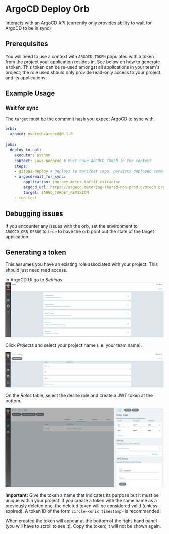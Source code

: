 # ArgoCD Deploy Orb

Interacts with an ArgoCD API (currently only provides ability to wait for ArgoCD to be in sync)

## Prerequisites

You will need to use a context with `ARGOCD_TOKEN` populated with a token from the project your application resides in. See below on how to generate a token. This token can be re-used amongst all applications in your team's project; the role used should only provide read-only access to your project and its applications.

## Example Usage

### Wait for sync

The `target` must be the commmit hash you expect ArgoCD to sync with.

```yaml
orbs:
  argocd: ovotech/argocd@0.1.0

jobs:
  deploy-to-uat:
    executor: python
    context: jaws-nonprod # Must have ARGOCD_TOKEN in the context
    steps:
    - gitops-deploy # Deploys to manifest repo, persists deployed commit hash as ARGO_TARGET_REVISION in $BASH_ENV
    - argocd/wait_for_sync:
        application: journey-meter-tariff-extractor
        argocd_url: https://argocd.metering-shared-non-prod.ovotech.org.uk/
        target: $ARGO_TARGET_REVISION
    - run-test
```

## Debugging issues

If you encounter any issues with the orb, set the environment to `ARGOCD_ORB_DEBUG` to `true` to have the orb print out the state of the target application.

## Generating a token

This assumes you have an existing role associated with your project. This should just need read access.

In ArgoCD UI go to *Settings*
![](./argocd-token-1.png)

Click *Projects* and select your project name (i.e. your team name). 

![](./argocd-token-2.png)


On the *Roles* table, select the desire role and create a JWT token at the bottom.

![](./argocd-token-3.png)

**Important:** Give the token a name that indicates its purpose but it must be unique within your project: if you create a token with the same name as a previously deleted one, the deleted token will be considered valid (unless expired). A token ID of the form `circle-<unix timestamp>` is recommended.

When created the token will appear at the bottom of the right-hand panel (you will have to scroll to see it). Copy the token; it will not be shown again.
